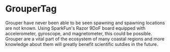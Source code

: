 # GrouperTag

Grouper have never been able to be seen spawning and spawning locations are not known. Using SparkFun's Razor 9DoF board equipped with accelerometer, gyroscope, and magnetometer, this could be possible. Grouper are a vital part of the ecosystem of many coastal regions and more knowledge about them will greatly benefit scientific sutdies in the future. 

